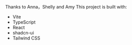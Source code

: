 Thanks to Anna，Shelly and Amy
This project is built with:

- Vite
- TypeScript
- React
- shadcn-ui
- Tailwind CSS
